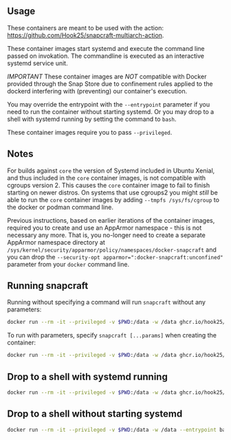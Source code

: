 Usage
-----

These containers are meant to be used with the action:
https://github.com/Hook25/snapcraft-multiarch-action.

These container images start systemd and execute the command line passed on
invokation. The commandline is executed as an interactive systemd service unit.

*IMPORTANT* These container images are *NOT* compatible with Docker provided
through the Snap Store due to confinement rules applied to the dockerd
interfering with (preventing) our container's execution.

You may override the entrypoint with the `--entrypoint` parameter if you need
to run the container without starting systemd. Or you may drop to a shell with
systemd running by setting the command to `bash`.

These container images require you to pass `--privileged`.

Notes
-----
For builds against `core` the version of Systemd included in Ubuntu Xenial,
and thus included in the `core` container images, is not compatible with
cgroups version 2. This causes the `core` container image to fail to finish
starting on newer distros. On systems that use cgroups2 you might _still_ be
able to run the `core` container images by adding `--tmpfs /sys/fs/cgroup` to
the docker or podman command line.

Previous instructions, based on earlier iterations of the container images,
required you to create
and use an AppArmor namespace - this is not necessary any more.  That is, you
no-longer need to create a separate AppArmor namespace directory at
`/sys/kernel/security/apparmor/policy/namespaces/docker-snapcraft` and you can
drop the
`--security-opt apparmor=":docker-snapcraft:unconfined"` parameter from your
`docker` command line.

Running snapcraft
-----------------

Running without specifying a command will run `snapcraft` without any
parameters:

```bash
docker run --rm -it --privileged -v $PWD:/data -w /data ghcr.io/hook25/snapcraft-container:core24
```

To run with parameters, specify `snapcraft [...params]` when creating the
container:

```bash
docker run --rm -it --privileged -v $PWD:/data -w /data ghcr.io/hook25/snapcraft-container:core24 snapcraft stage --enable-experimental-package-repositories
```

Drop to a shell with systemd running
------------------------------------

```bash
docker run --rm -it --privileged -v $PWD:/data -w /data ghcr.io/hook25/snapcraft-container:core24 bash
```

Drop to a shell without starting systemd
----------------------------------------

```bash
docker run --rm -it --privileged -v $PWD:/data -w /data --entrypoint bash ghcr.io/hook25/snapcraft-container:core24
```
